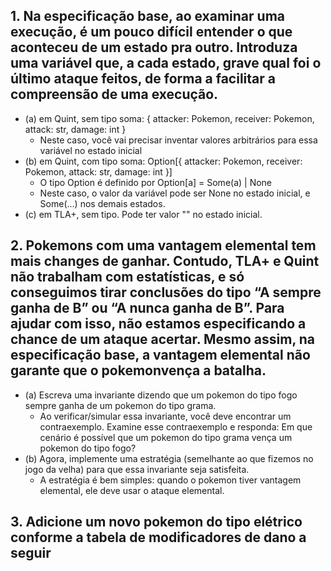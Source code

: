 ## 1. Na especificação base, ao examinar uma execução, é um pouco difícil entender o que aconteceu de um estado pra outro. Introduza uma variável que, a cada estado, grave qual foi o último ataque feitos, de forma a facilitar a compreensão de uma execução.
  - (a) em Quint, sem tipo soma: { attacker: Pokemon, receiver: Pokemon, attack: str, damage: int }
    - Neste caso, você vai precisar inventar valores arbitrários para essa variável no estado inicial
  - (b) em Quint, com tipo soma: Option[{ attacker: Pokemon, receiver: Pokemon, attack: str, damage: int }]
    - O tipo Option é definido por Option[a] = Some(a) | None
    - Neste caso, o valor da variável pode ser None no estado inicial, e Some(...) nos demais estados.
  - (c) em TLA+, sem tipo. Pode ter valor "" no estado inicial.
## 2. Pokemons com uma vantagem elemental tem mais changes de ganhar. Contudo, TLA+ e Quint não trabalham com estatísticas, e só conseguimos tirar conclusões do tipo “A sempre ganha de B” ou “A nunca ganha de B”. Para ajudar com isso, não estamos especificando a chance de um ataque acertar. Mesmo assim, na especificação base, a vantagem elemental não garante que o pokemonvença a batalha.
  - (a) Escreva uma invariante dizendo que um pokemon do tipo fogo sempre ganha de um pokemon do tipo grama.
    - Ao verificar/simular essa invariante, você deve encontrar um contraexemplo. Examine esse contraexemplo e responda: Em que cenário é possível que um pokemon do tipo grama vença um pokemon do tipo fogo?
  - (b) Agora, implemente uma estratégia (semelhante ao que fizemos no jogo da velha) para que essa invariante seja satisfeita.
    - A estratégia é bem simples: quando o pokemon tiver vantagem elemental, ele deve usar o ataque elemental.
## 3. Adicione um novo pokemon do tipo elétrico conforme a tabela de modificadores de dano a seguir
